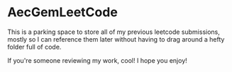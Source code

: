 # AecGemLeetCode
This is a parking space to store all of my previous leetcode submissions, mostly so I can reference them later without having to drag around a hefty folder full of code.

If you're someone reviewing my work, cool! I hope you enjoy!
